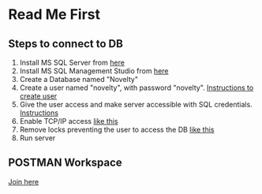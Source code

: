 # Read Me First

## Steps to connect to DB
1. Install MS SQL Server from [here](https://go.microsoft.com/fwlink/p/?linkid=2215158&clcid=0x409&culture=en-us&country=us)
2. Install MS SQL Management Studio from [here](https://aka.ms/ssmsfullsetup)
3. Create a Database named "Novelty"
4. Create a user named "novelty", with password "novelty". [Instructions to create user](https://www.guru99.com/sql-server-create-user.html)
5. Give the user access and make server accessible with SQL credentials. [Instructions](https://www.youtube.com/watch?v=-UY0fHckkGc&ab_channel=SachinSamy)
6. Enable TCP/IP access [like this](https://help.dugeo.com/m/Insight/l/438913-troubleshooting-enabling-tcp-ip-in-the-sql-server)
7. Remove locks preventing the user to access the DB [like this](https://stackoverflow.com/questions/19334041/the-select-permission-was-denied-on-the-object-users-database-xxx-schema)
8. Run server

## POSTMAN Workspace
[Join here](https://app.getpostman.com/join-team?invite_code=089ed7b6060fa53b05805c8879520973&target_code=8738a82dc9aef466de6b5aa80fd83178)